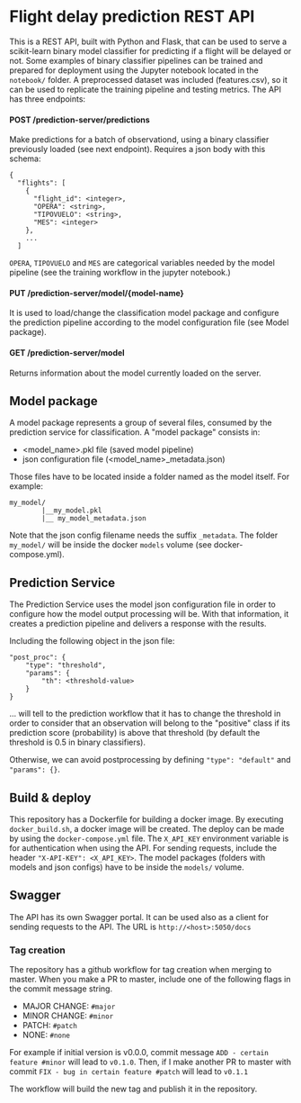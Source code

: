 # Flight delay prediction REST API
This is a REST API, built with Python and Flask, that can be used to serve a scikit-learn binary model classifier for 
predicting if a flight will be delayed or not. Some examples of binary classifier pipelines can be trained and prepared for deployment 
using the Jupyter notebook located in the `notebook/` folder. A preprocessed dataset was included (features.csv), so it can be used to replicate 
the training pipeline and testing metrics.
The API has three endpoints: 

#### POST  /prediction-server/predictions
Make predictions for a batch of observationd, using a binary classifier previously loaded (see next endpoint). 
Requires a json body with this schema:
```
{
  "flights": [
    {
      "flight_id": <integer>,
      "OPERA": <string>,
      "TIPOVUELO": <string>,
      "MES": <integer>
    },
    ...
  ]
```

`OPERA`, `TIPOVUELO` and `MES` are categorical variables needed by the model pipeline (see the training workflow in the jupyter notebook.)

#### PUT   /prediction-server/model/{model-name}
It is used to load/change the classification model package and configure the prediction pipeline according to the model configuration file (see Model package). 

#### GET   /prediction-server/model
Returns information about the model currently loaded on the server.


## Model package

A model package represents a group of several files, consumed by the prediction service for classification. 
A "model package" consists in:
* <model_name>.pkl file (saved model pipeline)
* json configuration file (<model_name>_metadata.json)

Those files have to be located inside a folder named as the model itself. For example:
```
my_model/
        |__my_model.pkl
        |__ my_model_metadata.json
```
 Note that the json config filename needs the suffix ```_metadata```.
 The folder ```my_model/``` will be inside the docker ```models``` volume (see docker-compose.yml).

## Prediction Service

The Prediction Service uses the model json configuration file in order to configure how the model output processing will be. 
With that information, it creates a prediction pipeline and delivers a response with the results.

Including the following object in the json file:

```
"post_proc": {
    "type": "threshold",
    "params": {
        "th": <threshold-value>
    }
}
```        

... will tell to the prediction workflow that it has to change the threshold in order to consider that an observation will belong
to the "positive" class if its prediction score (probability) is above that threshold (by default the threshold is 0.5 in binary classifiers).

Otherwise, we can avoid postprocessing by defining `"type": "default"` and `"params": {}`.

## Build & deploy

This repository has a Dockerfile for building a docker image. By executing ```docker_build.sh```, a docker image will be created.
The deploy can be made by using the ```docker-compose.yml``` file. The ```X_API_KEY``` environment variable is for authentication when using the API.
For sending requests, include the header `"X-API-KEY": <X_API_KEY>`.
The model packages (folders with models and json configs) have to be inside the ```models/``` volume.

## Swagger 
The API has its own Swagger portal. It can be used also as a client for sending requests to the API. 
The URL is `http://<host>:5050/docs`

### Tag creation 
The repository has a github workflow for tag creation when merging to master.
When you make a PR to master, include one of the following flags in the commit message string.

* MAJOR CHANGE: `#major`
* MINOR CHANGE: `#minor`
* PATCH: `#patch `
* NONE: `#none`

For example if initial version is v0.0.0, commit message 
`ADD - certain feature #minor` will lead to `v0.1.0`. 
Then, if I make another PR to master with commit `FIX - bug in certain feature #patch`
will lead to `v0.1.1`

The workflow will build the new tag and publish it in the repository.
